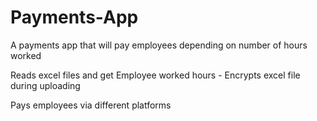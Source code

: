 # Payments-App
A payments app that will pay employees depending on number of hours worked

Reads excel files and get Employee worked hours - Encrypts excel file during uploading

Pays employees via different platforms


